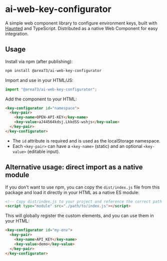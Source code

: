 # ai-web-key-configurator

A simple web component library to configure environment keys, built with [Haunted](https://github.com/matthewp/haunted) and TypeScript. Distributed as a native Web Component for easy integration.

## Usage

Install via npm (after publishing):

```sh
npm install @area73/ai-web-key-configurator
```

Import and use in your HTML/JS:

```js
import "@area73/ai-web-key-configurator";
```

Add the component to your HTML:

```html
<key-configurator id="namespace">
  <key-pair>
    <key-name>OPEN-API-KEY</key-name>
    <key-value>aJ44564kdsj.LkkdSS-wshjs</key-value>
  </key-pair>
</key-configurator>
```

- The `id` attribute is required and is used as the localStorage namespace.
- Each `<key-pair>` can have a `<key-name>` (static) and an optional `<key-value>` (editable input).

## Alternative usage: direct import as a native module

If you don't want to use npm, you can copy the `dist/index.js` file from this package and load it directly in your HTML as a native ES module:

```html
<!-- Copy dist/index.js to your project and reference the correct path -->
<script type="module" src="./path/to/index.js"></script>
```

This will globally register the custom elements, and you can use them in your HTML:

```html
<key-configurator id="my-env">
  <key-pair>
    <key-name>API_KEY</key-name>
    <key-value>demo</key-value>
  </key-pair>
</key-configurator>
```
